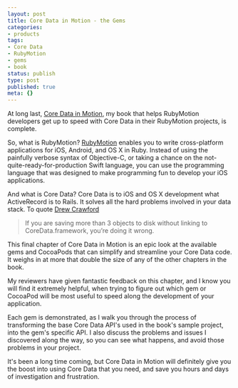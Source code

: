```yaml
---
layout: post
title: Core Data in Motion - the Gems
categories:
- products
tags:
- Core Data
- RubyMotion
- gems
- book
status: publish
type: post
published: true
meta: {}
---
```


At long last, 
[Core Data in Motion](http://coredatainmotion.com), my book that helps RubyMotion developers get up to speed with Core Data in their RubyMotion projects, is complete.


So, what is RubyMotion? 
[RubyMotion](http://www.rubymotion.com/tour/why-rubymotion/) enables you to write cross-platform applications for iOS, Android, and OS X in Ruby. Instead of using the painfully verbose syntax of Objective-C, or taking a chance on the not-quite-ready-for-production Swift language, you can use the programming language that was designed to make programming fun to develop your iOS applications.


And what is Core Data? Core Data is to iOS and OS X development what ActiveRecord is to Rails. It solves all the hard problems involved in your data stack. To quote 
[Drew Crawford](http://sealedabstract.com/code/you-should-use-core-data/)


>If you are saving more than 3 objects to disk without linking to CoreData.framework, you’re doing it wrong.



This final chapter of Core Data in Motion is an epic look at the available gems and CocoaPods that can simplify and streamline your Core Data code. It weighs in at more that double the size of any of the other chapters in the book.


My reviewers have given fantastic feedback on this chapter, and I know you will find it extremely helpful, when trying to figure out which gem or CocoaPod will be most useful to speed along the development of your application.


Each gem is demonstrated, as I walk you through the process of transforming the base Core Data API's used in the book's sample project, into the gem's specific API. I also discuss the problems and issues I discovered along the way, so you can see what happens, and avoid those problems in your project.


It's been a long time coming, but Core Data in Motion will definitely give you the boost into using Core Data that you need, and save you hours and days of investigation and frustration.
